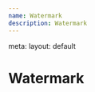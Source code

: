 ```yaml
---
name: Watermark
description: Watermark
---
```


<route lang="yaml">
meta:
  layout: default
</route>

<script setup>
    import Base from '@/examples/watermark/index.vue'
    import BaseRaw from '@/examples/watermark/index.vue?raw'
</script>

# Watermark

<Demo title="基本用法" :raw="BaseRaw">
    <Base />
</Demo>



